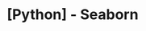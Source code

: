 ---
title : "[Python] - Seaborn"
category :
    - Python
tag : 
    - plot
    - picture
    - seaborn
    - graph
author_profile : true
sidebar_main : False  
toc : true 
use_math: true
---